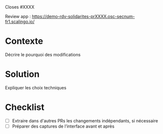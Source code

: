 Closes #XXXX

Review app : https://demo-rdv-solidarites-prXXXX.osc-secnum-fr1.scalingo.io/

# Contexte

Décrire le pourquoi des modifications

# Solution

Expliquer les choix techniques

# Checklist

- [ ] Extraire dans d'autres PRs les changements indépendants, si nécessaire
- [ ] Préparer des captures de l’interface avant et après
